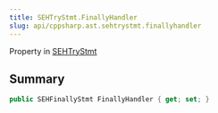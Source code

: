 ```yaml
---
title: SEHTryStmt.FinallyHandler
slug: api/cppsharp.ast.sehtrystmt.finallyhandler
---
```

Property in [SEHTryStmt](/api/cppsharp/ast/sehtrystmt)

## Summary



```csharp
public SEHFinallyStmt FinallyHandler { get; set; }
```

